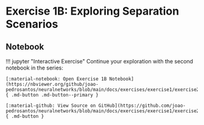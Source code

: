 # Exercise 1B: Exploring Separation Scenarios

## Notebook

!!! jupyter "Interactive Exercise"
    Continue your exploration with the second notebook in the series:

    [:material-notebook: Open Exercise 1B Notebook](https://nbviewer.org/github/joao-pedrosantos/neuralnetworks/blob/main/docs/exercises/exercise1/exercise2.ipynb){ .md-button .md-button--primary }

    [:material-github: View Source on GitHub](https://github.com/joao-pedrosantos/neuralnetworks/blob/main/docs/exercises/exercise1/exercise2.ipynb){ .md-button }
